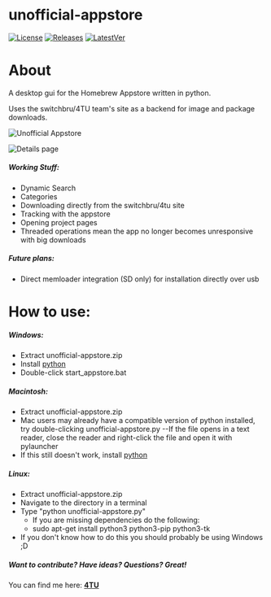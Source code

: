 # unofficial-appstore
[![License](https://img.shields.io/badge/License-GPLv3-blue.svg)]() [![Releases](https://img.shields.io/github/downloads/LyfeOnEdge/HBUpdater/total.svg)]() [![LatestVer](https://img.shields.io/github/release-pre/LyfeOnEdge/HBUpdater.svg)]()

# About
A desktop gui for the Homebrew Appstore written in python.

Uses the switchbru/4TU team's site as a backend for image and package downloads.

![Unofficial Appstore](https://i.imgur.com/bN2NItf.png)

![Details page](https://i.imgur.com/adN4bfY.png)

##### Working Stuff:
 - Dynamic Search
 - Categories
 - Downloading directly from the switchbru/4tu site
 - Tracking with the appstore
 - Opening project pages
 - Threaded operations mean the app no longer becomes unresponsive with big downloads

##### Future plans:
 - Direct memloader integration (SD only) for installation directly over usb 

# How to use:
##### Windows:
- Extract unofficial-appstore.zip
- Install [python](https://www.python.org/downloads/release/python-373/)
- Double-click start_appstore.bat

##### Macintosh:
- Extract unofficial-appstore.zip
- Mac users may already have a compatible version of python installed, try double-clicking unofficial-appstore.py
--If the file opens in a text reader, close the reader and right-click the file and open it with pylauncher
- If this still doesn't work, install [python](https://www.python.org/downloads/release/python-373/)

##### Linux:
- Extract unofficial-appstore.zip
- Navigate to the directory in a terminal
- Type "python unofficial-appstore.py"
  - If you are missing dependencies do the following:
  - sudo apt-get install python3 python3-pip python3-tk
- If you don't know how to do this you should probably be using Windows ;D

##### Want to contribute? Have ideas? Questions? Great!
You can find me here: 
**[4TU](https://discord.gg/5AnDNr)**
